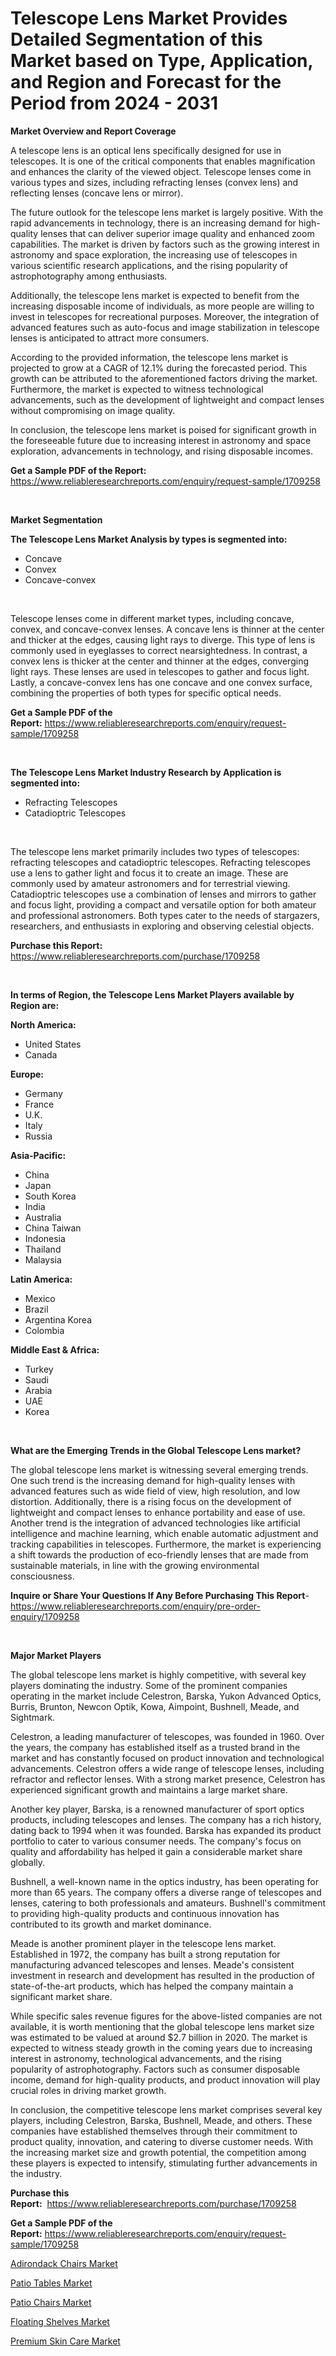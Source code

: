 <p><h1>Telescope Lens Market Provides Detailed Segmentation of this Market based on Type, Application, and Region and Forecast for the Period from 2024 - 2031</h1></p><p><strong>Market Overview and Report Coverage</strong></p>
<p><p>A telescope lens is an optical lens specifically designed for use in telescopes. It is one of the critical components that enables magnification and enhances the clarity of the viewed object. Telescope lenses come in various types and sizes, including refracting lenses (convex lens) and reflecting lenses (concave lens or mirror).</p><p>The future outlook for the telescope lens market is largely positive. With the rapid advancements in technology, there is an increasing demand for high-quality lenses that can deliver superior image quality and enhanced zoom capabilities. The market is driven by factors such as the growing interest in astronomy and space exploration, the increasing use of telescopes in various scientific research applications, and the rising popularity of astrophotography among enthusiasts.</p><p>Additionally, the telescope lens market is expected to benefit from the increasing disposable income of individuals, as more people are willing to invest in telescopes for recreational purposes. Moreover, the integration of advanced features such as auto-focus and image stabilization in telescope lenses is anticipated to attract more consumers.</p><p>According to the provided information, the telescope lens market is projected to grow at a CAGR of 12.1% during the forecasted period. This growth can be attributed to the aforementioned factors driving the market. Furthermore, the market is expected to witness technological advancements, such as the development of lightweight and compact lenses without compromising on image quality.</p><p>In conclusion, the telescope lens market is poised for significant growth in the foreseeable future due to increasing interest in astronomy and space exploration, advancements in technology, and rising disposable incomes.</p></p>
<p><strong>Get a Sample PDF of the Report:</strong> <a href="https://www.reliableresearchreports.com/enquiry/request-sample/1709258">https://www.reliableresearchreports.com/enquiry/request-sample/1709258</a></p>
<p>&nbsp;</p>
<p><strong>Market Segmentation</strong></p>
<p><strong>The Telescope Lens Market Analysis by types is segmented into:</strong></p>
<p><ul><li>Concave</li><li>Convex</li><li>Concave-convex</li></ul></p>
<p>&nbsp;</p>
<p><p>Telescope lenses come in different market types, including concave, convex, and concave-convex lenses. A concave lens is thinner at the center and thicker at the edges, causing light rays to diverge. This type of lens is commonly used in eyeglasses to correct nearsightedness. In contrast, a convex lens is thicker at the center and thinner at the edges, converging light rays. These lenses are used in telescopes to gather and focus light. Lastly, a concave-convex lens has one concave and one convex surface, combining the properties of both types for specific optical needs.</p></p>
<p><strong>Get a Sample PDF of the Report:</strong>&nbsp;<a href="https://www.reliableresearchreports.com/enquiry/request-sample/1709258">https://www.reliableresearchreports.com/enquiry/request-sample/1709258</a></p>
<p>&nbsp;</p>
<p><strong>The Telescope Lens Market Industry Research by Application is segmented into:</strong></p>
<p><ul><li>Refracting Telescopes</li><li>Catadioptric Telescopes</li></ul></p>
<p>&nbsp;</p>
<p><p>The telescope lens market primarily includes two types of telescopes: refracting telescopes and catadioptric telescopes. Refracting telescopes use a lens to gather light and focus it to create an image. These are commonly used by amateur astronomers and for terrestrial viewing. Catadioptric telescopes use a combination of lenses and mirrors to gather and focus light, providing a compact and versatile option for both amateur and professional astronomers. Both types cater to the needs of stargazers, researchers, and enthusiasts in exploring and observing celestial objects.</p></p>
<p><strong>Purchase this Report:</strong>&nbsp; <a href="https://www.reliableresearchreports.com/purchase/1709258">https://www.reliableresearchreports.com/purchase/1709258</a></p>
<p>&nbsp;</p>
<p><strong>In terms of Region, the Telescope Lens Market Players available by Region are:</strong></p>
<p>
    <p> <strong> North America: </strong>
        <ul>
            <li>United States</li>
            <li>Canada</li>
        </ul>
        </p> 
    <p> <strong> Europe: </strong>
        <ul>
            <li>Germany</li>
            <li>France</li>
            <li>U.K.</li>
            <li>Italy</li>
            <li>Russia</li>
        </ul>
        </p> 
    <p> <strong> Asia-Pacific: </strong>
        <ul>
            <li>China</li>
            <li>Japan</li>
            <li>South Korea</li>
            <li>India</li>
            <li>Australia</li>
            <li>China Taiwan</li>
            <li>Indonesia</li>
            <li>Thailand</li>
            <li>Malaysia</li>
        </ul>
        </p> 
    <p> <strong> Latin America: </strong>
        <ul>
            <li>Mexico</li>
            <li>Brazil</li>
            <li>Argentina Korea</li>
            <li>Colombia</li>
        </ul>
        </p> 
    <p> <strong> Middle East & Africa: </strong>
        <ul>
            <li>Turkey</li>
            <li>Saudi</li>
            <li>Arabia</li>
            <li>UAE</li>
            <li>Korea</li>
        </ul>
    </p>
    </p>
<p>&nbsp;</p>
<p><strong>What are the Emerging Trends in the Global Telescope Lens market?</strong></p>
<p><p>The global telescope lens market is witnessing several emerging trends. One such trend is the increasing demand for high-quality lenses with advanced features such as wide field of view, high resolution, and low distortion. Additionally, there is a rising focus on the development of lightweight and compact lenses to enhance portability and ease of use. Another trend is the integration of advanced technologies like artificial intelligence and machine learning, which enable automatic adjustment and tracking capabilities in telescopes. Furthermore, the market is experiencing a shift towards the production of eco-friendly lenses that are made from sustainable materials, in line with the growing environmental consciousness.</p></p>
<p><strong>Inquire or Share Your Questions If Any Before Purchasing This Report</strong>- <a href="https://www.reliableresearchreports.com/enquiry/pre-order-enquiry/1709258">https://www.reliableresearchreports.com/enquiry/pre-order-enquiry/1709258</a></p>
<p>&nbsp;</p>
<p><strong>Major Market Players</strong></p>
<p><p>The global telescope lens market is highly competitive, with several key players dominating the industry. Some of the prominent companies operating in the market include Celestron, Barska, Yukon Advanced Optics, Burris, Brunton, Newcon Optik, Kowa, Aimpoint, Bushnell, Meade, and Sightmark. </p><p>Celestron, a leading manufacturer of telescopes, was founded in 1960. Over the years, the company has established itself as a trusted brand in the market and has constantly focused on product innovation and technological advancements. Celestron offers a wide range of telescope lenses, including refractor and reflector lenses. With a strong market presence, Celestron has experienced significant growth and maintains a large market share.</p><p>Another key player, Barska, is a renowned manufacturer of sport optics products, including telescopes and lenses. The company has a rich history, dating back to 1994 when it was founded. Barska has expanded its product portfolio to cater to various consumer needs. The company's focus on quality and affordability has helped it gain a considerable market share globally.</p><p>Bushnell, a well-known name in the optics industry, has been operating for more than 65 years. The company offers a diverse range of telescopes and lenses, catering to both professionals and amateurs. Bushnell's commitment to providing high-quality products and continuous innovation has contributed to its growth and market dominance.</p><p>Meade is another prominent player in the telescope lens market. Established in 1972, the company has built a strong reputation for manufacturing advanced telescopes and lenses. Meade's consistent investment in research and development has resulted in the production of state-of-the-art products, which has helped the company maintain a significant market share.</p><p>While specific sales revenue figures for the above-listed companies are not available, it is worth mentioning that the global telescope lens market size was estimated to be valued at around $2.7 billion in 2020. The market is expected to witness steady growth in the coming years due to increasing interest in astronomy, technological advancements, and the rising popularity of astrophotography. Factors such as consumer disposable income, demand for high-quality products, and product innovation will play crucial roles in driving market growth.</p><p>In conclusion, the competitive telescope lens market comprises several key players, including Celestron, Barska, Bushnell, Meade, and others. These companies have established themselves through their commitment to product quality, innovation, and catering to diverse customer needs. With the increasing market size and growth potential, the competition among these players is expected to intensify, stimulating further advancements in the industry.</p></p>
<p><strong>Purchase this Report:</strong>&nbsp;&nbsp;<a href="https://www.reliableresearchreports.com/purchase/1709258">https://www.reliableresearchreports.com/purchase/1709258</a></p>
<p></p>
<p><strong>Get a Sample PDF of the Report:</strong>&nbsp;<a href="https://www.reliableresearchreports.com/enquiry/request-sample/1709258">https://www.reliableresearchreports.com/enquiry/request-sample/1709258</a></p>
<p><p><a href="https://github.com/indrystar/Market-Research-Report-List-1/blob/main/adirondack-chairs-market.md">Adirondack Chairs Market</a></p><p><a href="https://github.com/juniordelafrance/Market-Research-Report-List-1/blob/main/patio-tables-market.md">Patio Tables Market</a></p><p><a href="https://github.com/elizabethdagraca/Market-Research-Report-List-1/blob/main/patio-chairs-market.md">Patio Chairs Market</a></p><p><a href="https://github.com/lababdou/Market-Research-Report-List-1/blob/main/floating-shelves-market.md">Floating Shelves Market</a></p><p><a href="https://github.com/khayangel/Market-Research-Report-List-1/blob/main/premium-skin-care-market.md">Premium Skin Care Market</a></p></p>